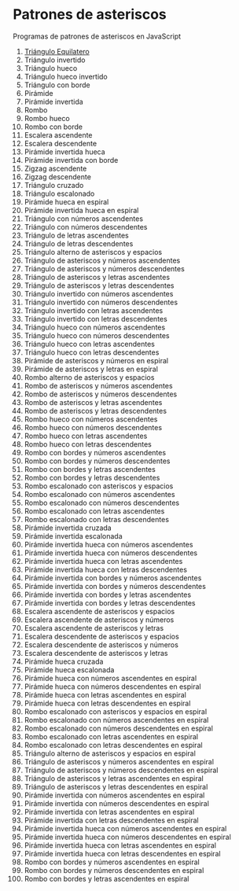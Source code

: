 # Patrones de asteriscos
Programas de patrones de asteriscos en JavaScript

1. [Triángulo Equilatero](/triangulo-equilatero.md)
2. Triángulo invertido
3. Triángulo hueco
4. Triángulo hueco invertido
5. Triángulo con borde
6. Pirámide
7. Pirámide invertida
8. Rombo
9. Rombo hueco
10. Rombo con borde
11. Escalera ascendente
12. Escalera descendente
13. Pirámide invertida hueca
14. Pirámide invertida con borde
15. Zigzag ascendente
16. Zigzag descendente
17. Triángulo cruzado
18. Triángulo escalonado
19. Pirámide hueca en espiral
20. Pirámide invertida hueca en espiral
21. Triángulo con números ascendentes
22. Triángulo con números descendentes
23. Triángulo de letras ascendentes
24. Triángulo de letras descendentes
25. Triángulo alterno de asteriscos y espacios
26. Triángulo de asteriscos y números ascendentes
27. Triángulo de asteriscos y números descendentes
28. Triángulo de asteriscos y letras ascendentes
29. Triángulo de asteriscos y letras descendentes
30. Triángulo invertido con números ascendentes
31. Triángulo invertido con números descendentes
32. Triángulo invertido con letras ascendentes
33. Triángulo invertido con letras descendentes
34. Triángulo hueco con números ascendentes
35. Triángulo hueco con números descendentes
36. Triángulo hueco con letras ascendentes
37. Triángulo hueco con letras descendentes
38. Pirámide de asteriscos y números en espiral
39. Pirámide de asteriscos y letras en espiral
40. Rombo alterno de asteriscos y espacios
41. Rombo de asteriscos y números ascendentes
42. Rombo de asteriscos y números descendentes
43. Rombo de asteriscos y letras ascendentes
44. Rombo de asteriscos y letras descendentes
45. Rombo hueco con números ascendentes
46. Rombo hueco con números descendentes
47. Rombo hueco con letras ascendentes
48. Rombo hueco con letras descendentes
49. Rombo con bordes y números ascendentes
50. Rombo con bordes y números descendentes
51. Rombo con bordes y letras ascendentes
52. Rombo con bordes y letras descendentes
53. Rombo escalonado con asteriscos y espacios
54. Rombo escalonado con números ascendentes
55. Rombo escalonado con números descendentes
56. Rombo escalonado con letras ascendentes
57. Rombo escalonado con letras descendentes
58. Pirámide invertida cruzada
59. Pirámide invertida escalonada
60. Pirámide invertida hueca con números ascendentes
61. Pirámide invertida hueca con números descendentes
62. Pirámide invertida hueca con letras ascendentes
63. Pirámide invertida hueca con letras descendentes
64. Pirámide invertida con bordes y números ascendentes
65. Pirámide invertida con bordes y números descendentes
66. Pirámide invertida con bordes y letras ascendentes
67. Pirámide invertida con bordes y letras descendentes
68. Escalera ascendente de asteriscos y espacios
69. Escalera ascendente de asteriscos y números
70. Escalera ascendente de asteriscos y letras
71. Escalera descendente de asteriscos y espacios
72. Escalera descendente de asteriscos y números
73. Escalera descendente de asteriscos y letras
74. Pirámide hueca cruzada
75. Pirámide hueca escalonada
76. Pirámide hueca con números ascendentes en espiral
77. Pirámide hueca con números descendentes en espiral
78. Pirámide hueca con letras ascendentes en espiral
79. Pirámide hueca con letras descendentes en espiral
80. Rombo escalonado con asteriscos y espacios en espiral
81. Rombo escalonado con números ascendentes en espiral
82. Rombo escalonado con números descendentes en espiral
83. Rombo escalonado con letras ascendentes en espiral
84. Rombo escalonado con letras descendentes en espiral
85. Triángulo alterno de asteriscos y espacios en espiral
86. Triángulo de asteriscos y números ascendentes en espiral
87. Triángulo de asteriscos y números descendentes en espiral
88. Triángulo de asteriscos y letras ascendentes en espiral
89. Triángulo de asteriscos y letras descendentes en espiral
90. Pirámide invertida con números ascendentes en espiral
91. Pirámide invertida con números descendentes en espiral
92. Pirámide invertida con letras ascendentes en espiral
93. Pirámide invertida con letras descendentes en espiral
94. Pirámide invertida hueca con números ascendentes en espiral
95. Pirámide invertida hueca con números descendentes en espiral
96. Pirámide invertida hueca con letras ascendentes en espiral
97. Pirámide invertida hueca con letras descendentes en espiral
98. Rombo con bordes y números ascendentes en espiral
99. Rombo con bordes y números descendentes en espiral
100. Rombo con bordes y letras ascendentes en espiral

